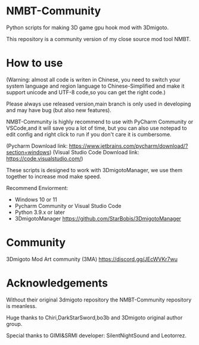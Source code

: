 # NMBT-Community
Python scripts for making 3D game gpu hook mod with 3Dmigoto.

This repository is a community version of my close source mod tool NMBT.

# How to use
(Warning: almost all code is writen in Chinese, you need to switch your system language and region language 
to Chinese-Simplified and make it support unicode and UTF-8 code,so you can get the right code.)

Please always use released version,main branch is only used in developing and may have bug (but also new features).

NMBT-Community is highly recommend to use with PyCharm Community or VSCode,and it will save you a lot of time,
but you can also use notepad to edit config and right click to run if you don't care it is cumbersome.

(Pycharm Download link: https://www.jetbrains.com/pycharm/download/?section=windows)
(Visual Studio Code Download link: https://code.visualstudio.com/)

These scripts is designed to work with 3DmigotoManager, we use them together to increase mod make speed.

Recommend Enviorment:
- Windows 10 or 11 
- Pycharm Community or Visual Studio Code
- Python 3.9.x or later
- 3DmigotoManager https://github.com/StarBobis/3DmigotoManager


# Community
3Dmigoto Mod Art community (3MA)
https://discord.gg/JEcWVKr7wu


# Acknowledgements
Without their original 3dmigoto repository the NMBT-Community repository is meanless. 

Huge thanks to Chiri,DarkStarSword,bo3b and 3Dmigoto original author group.

Special thanks to GIMI&SRMI developer: SilentNightSound and Leotorrez.